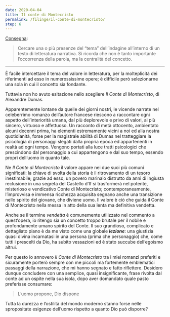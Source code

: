 ```yaml
---
date: 2020-04-04
title: Il conte di Montecristo
permalink: /filinge/il-conte-di-montecristo/
step: 6
---
```

[Consegna](https://filinge.blogspot.com/2020/04/step-06.html):

> Cercare una o più presenze del <q>tema</q> dell’indagine all’interno di un testo di letteratura narrativa. Si ricorda che non è tanto importante l’occorrenza della parola, ma la centralità del concetto.

---

È facile intercettare il tema del valore in letteratura, per la molteplicità dei riferimenti ad esso in numerossissime opere; è difficile però selezionarne una sola in cui il concetto sia fondante.

Tuttavia non ho avuto esitazione nello scegliere <cite>Il Conte di Montecristo</cite>, di Alexandre Dumas.

Apparentemente lontane da quelle dei giorni nostri, le vicende narrate nel celeberrimo romanzo dell’autore francese riescono a raccontare ogni aspetto dell’interiorità umana, dal più deplorevole e privo di valori, al più sincero, virtuoso e affettuoso. Un racconto di metà ottocento, ambientato alcuni decenni prima, ha elementi estremamente vicini a noi ed alla nostra quotidianità, forse per la magistrale abilità di Dumas nel tratteggiare la psicologia di personaggi slegati dalla propria epoca ed appartenenti in realtà ad ogni tempo. Vengono portati alla luce tratti psicologici che prescindono dal personaggio a cui appartengono e dal suo tempo, essendo propri dell’uomo in quanto tale.

Ne <cite>Il Conte di Montecristo</cite> il valore appare nei due suoi più comuni significati: la chiave di svolta della storia è il ritrovamento di un tesoro inestimabile; grazie ad esso, un povero marinaio distrutto da anni di ingiusta reclusione in una segreta del Castello d’If si trasformerà nel potente, misterioso e vendicativo Conte di Montecristo; contemporaneamente, l’improvvisa e immensa ricchezza acquisita segnano anche una transizione nello spirito del giovane, che diviene uomo. Il valore è ciò che guida il Conte di Montecristo nella messa in atto della sua lenta ma definitiva vendetta.

Anche se il termine _vendetta_ è comunemente utilizzato nel commento a quest’opera, io ritengo sia un concetto troppo brutale per il nobile e profondamente umano spirito del Conte. Il suo grandioso, complicato e dettagliato piano è da me visto come una globale ***lezione***: una giustizia quasi divina incarnatasi in una persona (prima che personaggio) che, come tutti i prescelti da Dio, ha subito vessazioni ed è stato succube dell’egoismo altrui.

Per questo io annovero _Il Conte di Montecristo_ tra i miei romanzi preferiti e sicuramente porterò sempre con me piccoli ma fortemente emblematici passaggi della narrazione, che mi hanno segnato e fatto riflettere. Desidero dunque concludere con una semplice, quasi insignificante, frase rivolta dal conte ad un ospite nella sua isola, dopo aver domandato quale pasto preferisse consumare:

> L’uomo propone, Dio dispone

Tutta la durezza e l’ostilità del mondo moderno stanno forse nelle spropositate esigenze dell’uomo rispetto a quanto Dio può disporre?

